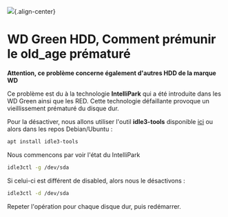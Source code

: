 ![](/mess/cover-wd-green.png){.align-center}

# WD Green HDD, Comment prémunir le old_age prématuré

**Attention, ce problème concerne également d'autres HDD de la marque
WD**

Ce problème est du à la technologie **IntelliPark** qui a été introduite
dans les WD Green ainsi que les RED. Cette technologie défaillante
provoque un vieillissement prématuré du disque dur.

Pour la désactiver, nous allons utiliser l'outil **idle3-tools**
disponible [ici](http://idle3-tools.sourceforge.net/) ou alors dans les
repos Debian/Ubuntu :

``` bash
apt install idle3-tools
```

Nous commencons par voir l'état du IntelliPark

``` bash
idle3ctl -g /dev/sda
```

Si celui-ci est différent de disabled, alors nous le désactivons :

``` bash
idle3ctl -d /dev/sda
```

Repeter l'opération pour chaque disque dur, puis redémarrer.
